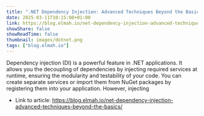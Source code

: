 ```yaml
---
title: ".NET Dependency Injection: Advanced Techniques Beyond the Basics"
date: 2025-03-11T10:15:08+01:00
link: https://blog.elmah.io/net-dependency-injection-advanced-techniques-beyond-the-basics/
showShare: false
showReadTime: false
thumbnail: images/dotnet.png
tags: ["blog.elmah.io"]
---
```

Dependency injection (DI) is a powerful feature in .NET applications. It allows you the decoupling of dependencies by injecting required services at runtime, ensuring the modularity and testability of your code. You can create separate services or import them from NuGet packages by registering them into your application. However, injecting

- Link to article: https://blog.elmah.io/net-dependency-injection-advanced-techniques-beyond-the-basics/